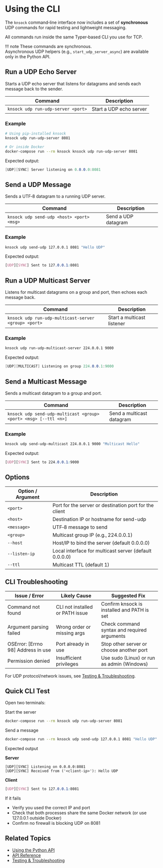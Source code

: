 # Using the CLI

The `knsock` command‑line interface now includes a set of **synchronous** UDP commands for rapid testing and lightweight messaging.

All commands run inside the same Typer‑based CLI you use for TCP.

!!! note
    These commands are synchronous.  
    Asynchronous UDP helpers (e.g., `start_udp_server_async`) are available only in the Python API.

## Run a UDP Echo Server

Starts a UDP echo server that listens for datagrams and sends each message back to the sender.

| Command                                 | Description                   |
|-----------------------------------------|-------------------------------|
| `knsock udp run-udp-server <port>`      | Start a UDP echo server       |

### Example

```bash
# Using pip‑installed knsock
knsock udp run-udp-server 8081

# Or inside Docker
docker-compose run --rm knsock knsock udp run-udp-server 8081
```

Expected output:

```csharp
[UDP][SYNC] Server listening on 0.0.0.0:8081
```

## Send a UDP Message

Sends a UTF‑8 datagram to a running UDP server.

| Command | Description |
|---------|-------------|
| `knsock udp send-udp <host> <port> <msg>` | Send a UDP datagram |

### Example

```bash
knsock udp send-udp 127.0.0.1 8081 "Hello UDP"
```

Expected output:

```css
[UDP][SYNC] Sent to 127.0.0.1:8081
```

## Run a UDP Multicast Server

Listens for multicast datagrams on a group and port, then echoes each message back.

| Command | Description |
|---------|-------------|
| `knsock udp run-udp-multicast-server <group> <port>` | Start a multicast listener |

### Example

```bash
knsock udp run-udp-multicast-server 224.0.0.1 9000
```

Expected output:

```csharp
[UDP][MULTICAST] Listening on group 224.0.0.1:9000
```

## Send a Multicast Message

Sends a multicast datagram to a group and port.

| Command | Description |
|---------|-------------|
| `knsock udp send-udp-multicast <group> <port> <msg> [--ttl <n>]` | Send a multicast datagram |

### Example

```bash
knsock udp send-udp-multicast 224.0.0.1 9000 "Multicast Hello"
```

Expected output:

```css
[UDP][SYNC] Sent to 224.0.0.1:9000
```

## Options

| Option / Argument | Description |
|-------------------|-------------|
| `<port>` | Port for the server or destination port for the client |
| `<host>` | Destination IP or hostname for send-udp |
| `<message>` | UTF‑8 message to send |
| `<group>` | Multicast group IP (e.g., 224.0.0.1) |
| `--host` | Host/IP to bind the server (default 0.0.0.0) |
| `--listen-ip` | Local interface for multicast server (default 0.0.0.0) |
| `--ttl` | Multicast TTL (default 1) |

## CLI Troubleshooting

| Issue / Error                      | Likely Cause                    | Suggested Fix                                  |
|------------------------------------|---------------------------------|------------------------------------------------|
| Command not found                  | CLI not installed or PATH issue | Confirm knsock is installed and PATH is set    |
| Argument parsing failed            | Wrong order or missing args     | Check command syntax and required arguments    |
| OSError: [Errno 98] Address in use | Port already in use             | Stop other server or choose another port       |
| Permission denied                  | Insufficient privileges         | Use sudo (Linux) or run as admin (Windows)     |

For UDP protocol/network issues, see [Testing & Troubleshooting](testing.md).

## Quick CLI Test

Open two terminals:

Start the server  
```sh
docker-compose run --rm knsock udp run-udp-server 8081
```

Send a message

```sh
docker-compose run --rm knsock udp send-udp 127.0.0.1 8081 "Hello UDP"
```

Expected output

**Server**

```less
[UDP][SYNC] Listening on 0.0.0.0:8081
[UDP][SYNC] Received from ('<client-ip>'): Hello UDP
```

**Client**

```css
[UDP][SYNC] Sent to 127.0.0.1:8081
```

If it fails

- Verify you used the correct IP and port
- Check that both processes share the same Docker network (or use 127.0.0.1 outside Docker)
- Confirm no firewall is blocking UDP on 8081

## Related Topics

- [Using the Python API](python-api.md)
- [API Reference](reference.md)
- [Testing & Troubleshooting](testing.md)